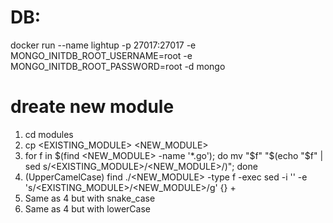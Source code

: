 # DB:
docker run --name lightup -p 27017:27017 -e MONGO_INITDB_ROOT_USERNAME=root -e MONGO_INITDB_ROOT_PASSWORD=root  -d mongo


# dreate new module
1. cd modules
2. cp <EXISTING_MODULE> <NEW_MODULE>
3. for f in $(find <NEW_MODULE> -name '*.go'); do mv "$f" "$(echo "$f" | sed s/<EXISTING_MODULE>/<NEW_MODULE>/)"; done
4. (UpperCamelCase) find ./<NEW_MODULE> -type f -exec sed -i '' -e 's/<EXISTING_MODULE>/<NEW_MODULE>/g' {} +
5. Same as 4 but with snake_case
6. Same as 4 but with lowerCase